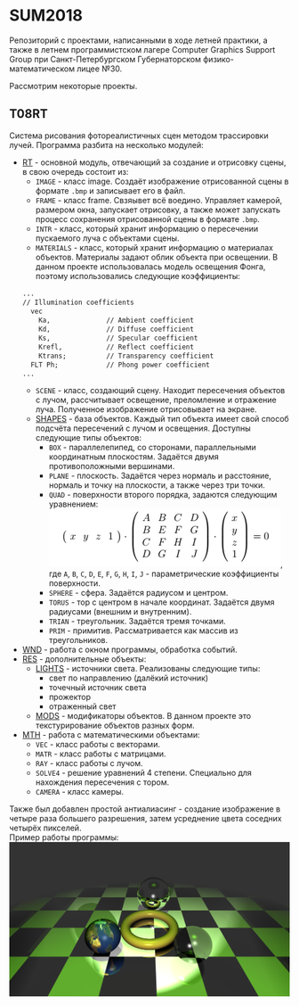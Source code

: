 # SUM2018
Репозиторий с проектами, написанными в ходе летней практики, а также в летнем программистском лагере Computer Graphics Support Group при 
Санкт-Петербургском Губернаторском физико-математическом лицее
№30.  

Рассмотрим некоторые проекты. 

## T08RT

Система рисования фотореалистичных сцен методом трассировки лучей. Программа разбита на несколько модулей:
- [RT](https://github.com/derzhavin3016/SUM2018/tree/master/T08RT/RT) - основной модуль, отвечающий за создание и отрисовку сцены,
в свою очередь состоит из:
  - `IMAGE` - класс image. Создаёт изображение отрисованной сцены в формате `.bmp` и записывает его в файл.
  - `FRAME` - класс frame. Свзяывет всё воедино. Управляет камерой, размером окна, запускает отрисовку, а также может запускать процесс
  сохранения отрисованной сцены в формате `.bmp`.
  - `INTR` - класс, который хранит информацию о пересечении пускаемого луча с объектами сцены. 
  - `MATERIALS` - класс, который хранит информацию о материалах объектов. Материалы задают облик объекта при освещении. В данном проекте
  использовалась модель освещения Фонга, поэтому использовались следующие коэффициенты:
  ```
  ...
  // Illumination coefficients
    vec 
      Ka,              // Ambient coefficient
      Kd,              // Diffuse coefficient
      Ks,              // Specular coefficient
      Krefl,           // Reflect coefficient
      Ktrans;          // Transparency coefficient
    FLT Ph;            // Phong power coefficient
  ...
  ```
  - `SCENE` - класс, создающий сцену. Находит пересечения объектов с лучом, рассчитывает освещение, преломление и отражение луча.
  Полученное изображение отрисовывает на экране.
  - [SHAPES](https://github.com/derzhavin3016/SUM2018/tree/master/T08RT/RT/SHAPES) - база объектов. Каждый тип объекта имеет свой способ
  подсчёта пересечений с лучом и освещения. Доступны следующие типы объектов:
    - `BOX` -  параллелепипед, со сторонами, параллельными координатным плоскостям. Задаётся двумя противоположными вершинами.
    - `PLANE` - плоскость. Задаётся через нормаль и расстояние, нормаль и точку на плоскости, а также через три точки.
    - `QUAD` - поверхности второго порядка, задаются следующим уравнением:  
    ![QUAD_EQ](eq.png),  
    где `A`, `B`, `C`, `D`, `E`, `F`, `G`, `H`, `I`, `J` - параметрические коэффициенты поверхности.
    - `SPHERE` - сфера. Задаётся радиусом и центром.
    - `TORUS` - тор с центром в начале координат. Задаётся двумя радиусами (внешним и внутренним).
    - `TRIAN` - треугольник. Задаётся тремя точками.
    - `PRIM`  - примитив. Рассматривается как массив из треугольников.
- [WND](https://github.com/derzhavin3016/SUM2018/tree/master/T08RT/WND) - работа с окном программы, обработка событий. 
- [RES](https://github.com/derzhavin3016/SUM2018/tree/master/T08RT/RES) - дополнительные объекты:
  - [LIGHTS](https://github.com/derzhavin3016/SUM2018/tree/master/T08RT/RES/LIGHTS) - источники света. Реализованы следующие типы:
    - свет по направлению (далёкий источник)
    - точечный источник света
    - прожектор
    - отраженный свет
  - [MODS](https://github.com/derzhavin3016/SUM2018/tree/master/T08RT/RES/MODS) - модификаторы объектов. В данном проекте это текстурирование объектов разных форм.
- [MTH](https://github.com/derzhavin3016/SUM2018/tree/master/T08RT/MTH) - работа с математическими объектами:
  - `VEC` - класс работы с векторами.
  - `MATR` - класс работы с матрицами.
  - `RAY` - класс работы с лучом.
  - `SOLVE4` - решение уравнений 4 степени. Специально для нахождения пересечения с тором.
  - `CAMERA` - класс камеры.  
  
Также был добавлен простой антиалиасинг - создание изображение в четыре раза большего разрешения, затем усреднение цвета соседних четырёх пикселей.  
Пример работы программы:
![](DESKTOP.PNG)  

